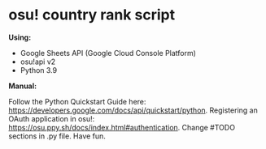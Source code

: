 # osu! country rank script

**Using:** 

- Google Sheets API (Google Cloud Console Platform)
- osu!api v2
- Python 3.9

**Manual:**

Follow the Python Quickstart Guide here: https://developers.google.com/docs/api/quickstart/python.
Registering an OAuth application in osu!: https://osu.ppy.sh/docs/index.html#authentication.
Change #TODO sections in .py file.
Have fun.
